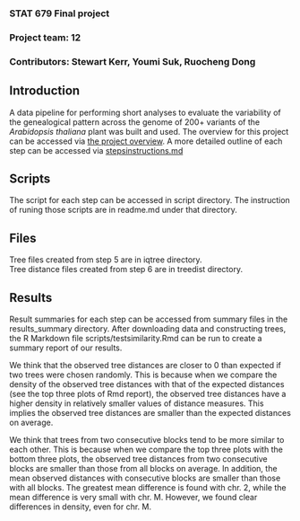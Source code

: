 ### STAT 679 Final project
### Project team: 12
### Contributors: Stewart Kerr, Youmi Suk, Ruocheng Dong

## Introduction
A data pipeline for performing short analyses to evaluate the variability of the genealogical pattern across the genome of 200+ variants of the *Arabidopsis thaliana* plant was built and used. The overview for this project can be accessed via [the project overview](projectoverview.md). A more detailed outline of each step can be accessed via [stepsinstructions.md](stepsinstructions.md)

## Scripts
The script for each step can be accessed in script directory. The instruction of runing those scripts are in readme.md under that directory.

## Files
Tree files created from step 5 are in iqtree directory.  
Tree distance files created from step 6 are in treedist directory.  

## Results
Result summaries for each step can be accessed from summary files in the results_summary directory. After downloading data and constructing trees, the R Markdown file scripts/testsimilarity.Rmd can be run to create a summary report of our results.

We think that the observed tree distances are closer to 0 than expected if two trees were chosen randomly. This is because when we compare the density of the observed tree distances with that of the expected distances (see the top three plots of Rmd report), the observed tree distances have a higher density in relatively smaller values of distance measures. This implies the observed tree distances are smaller than the expected distances on average.

We think that trees from two consecutive blocks tend to be more similar to each other. This is because when we compare the top three plots with the bottom three plots, the observed tree distances from two consecutive blocks are smaller than those from all blocks on average. In addition, the mean observed distances with consecutive blocks are smaller than those with all blocks. The greatest mean difference is found with chr. 2, while the mean difference is very small with chr. M. However, we found clear differences in density, even for chr. M.
